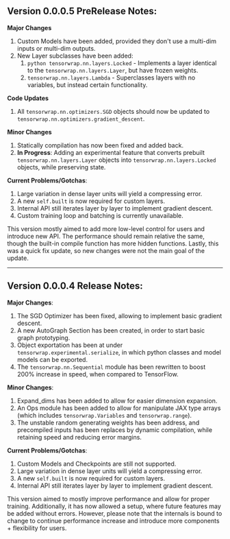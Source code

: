 ## Version 0.0.0.5 PreRelease Notes:

**Major Changes**
1. Custom Models have been added, provided they don't use a multi-dim inputs or multi-dim outputs.
2. New Layer subclasses have been added: 
    1. ```python tensorwrap.nn.layers.Locked``` - Implements a layer identical to the ``tensorwrap.nn.layers.Layer``, but have frozen weights.
    2. ``tensorwrap.nn.layers.Lambda`` - Superclasses layers with no variables, but instead certain functionality.

**Code Updates**
1. All ``tensorwrap.nn.optimizers.SGD`` objects should now be updated to ``tensorwrap.nn.optimizers.gradient_descent``.

**Minor Changes**
1. Statically compilation has now been fixed and added back.
2. __In Progress__: Adding an experimental feature that converts prebuilt ``tensorwrap.nn.layers.Layer`` objects into ``tensorwrap.nn.layers.Locked`` objects, while preserving state.

**Current Problems/Gotchas**:
1. Large variation in dense layer units will yield a compressing error.
2. A new ``self.built`` is now required for custom layers.
3. Internal API still iterates layer by layer to implement gradient descent.
4. Custom training loop and batching is currently unavailable.

This version mostly aimed to add more low-level control for users and introduce new API. The performance should remain relative the same, though the built-in compile function has more hidden functions. Lastly, this was a quick fix update, so new changes were not the main goal of the update.

<hr>

## Version 0.0.0.4 Release Notes:

**Major Changes**:
1. The SGD Optimizer has been fixed, allowing to implement basic gradient descent.
2. A new AutoGraph Section has been created, in order to start basic graph prototyping.
3. Object exportation has been at under ``tensorwrap.experimental.serialize``, in which python classes and model models can be exported.
4. The ``tensorwrap.nn.Sequential`` module has been rewritten to boost 200% increase in speed, when compared to TensorFlow.

**Minor Changes**:
1. Expand_dims has been added to allow for easier dimension expansion.
2. An Ops module has been added to allow for manipulate JAX type arrays (which includes ``tensorwrap.Variables`` and ``tensorwrap.range``).
3. The unstable random generating weights has been address, and precompiled inputs has been replaces by dynamic compilation, while retaining speed and reducing error margins.

**Current Problems/Gotchas**:
1. Custom Models and Checkpoints are still not supported.
2. Large variation in dense layer units will yield a compressing error.
3. A new ``self.built`` is now required for custom layers.
4. Internal API still iterates layer by layer to implement gradient descent.

This version aimed to mostly improve performance and allow for proper training. Additionally, it has now allowed a setup, where future features may be added without errors. However, please note that the internals is bound to change to continue performance increase and introduce more components + flexibility for users.

